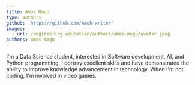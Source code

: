 ```yaml
---
title: Amos Magu
type: authors
github: 'https://github.com/Amoh-writer'
images:
  - url: /engineering-education/authors/amos-magu/avatar.jpeg
authors: amos-magu
---
```

I'm a Data Science student, interested in Software development, AI, and Python programming. I portray excellent skills and have demonstrated the ability to improve knowledge advancement in technology. When I'm not coding, I'm involved in video games.
